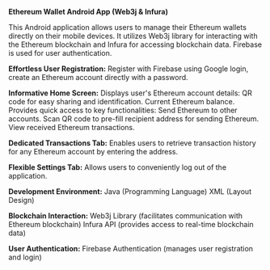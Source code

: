
**Ethereum Wallet Android App (Web3j & Infura)**

This Android application allows users to manage their Ethereum wallets directly on their mobile devices. It utilizes Web3j library for interacting with the Ethereum blockchain and Infura for accessing blockchain data. Firebase is used for user authentication.

  **Effortless User Registration:**
         Register with Firebase using Google login,   create an Ethereum account directly with a password.
         
  **Informative Home Screen:**
        Displays user's Ethereum account details:
            QR code for easy sharing and identification.
            Current Ethereum balance.
        Provides quick access to key functionalities:
            Send Ethereum to other accounts.
            Scan QR code to pre-fill recipient address for sending Ethereum.
            View received Ethereum transactions.
            
  **Dedicated Transactions Tab:**
        Enables users to retrieve transaction history for any Ethereum account by entering the address.
        
  **Flexible Settings Tab:**
        Allows users to conveniently log out of the application.
 
  **Development Environment:**
        Java (Programming Language)
        XML (Layout Design)
        
**Blockchain Interaction:**
        Web3j Library (facilitates communication with Ethereum blockchain)
        Infura API (provides access to real-time blockchain data)
        
**User Authentication:**
        Firebase Authentication (manages user registration and login)


